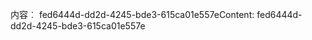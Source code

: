 <span data-ttu-id="dd463-101">内容︰ fed6444d-dd2d-4245-bde3-615ca01e557e</span><span class="sxs-lookup"><span data-stu-id="dd463-101">Content: fed6444d-dd2d-4245-bde3-615ca01e557e</span></span>